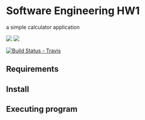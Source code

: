# Software Engineering HW1
a simple calculator application

<!-- SHIELDS -->

<a href="https://github.com/wutever0017/SE_group28_hw1/issues">
        <img src="https://img.shields.io/github/issues/wutever0017/SE_group28_hw1" /></a>
<a> <img src="https://img.shields.io/github/license/wutever0017/SE_group28_hw1" /></a>


[![Build Status - Travis](https://travis-ci.org/sshah3420/SE_group28_hw1.svg?branch=main)](https://travis-ci.org/sshah3420/SE_group28_hw1)


## Requirements

## Install

## Executing program


